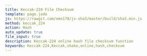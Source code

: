 ```yaml
---
title: Keccak-224 File Checksum
template: page.jade
js: https://rawgit.com/emn178/js-sha3/master/build/sha3.min.js
method: keccak_224
action: Hash
auto_update: true
file_input: true
description: Keccak-224 online hash file checksum function
keywords: Keccak-224,Keccak,shake,online,hash,checksum
---
```


